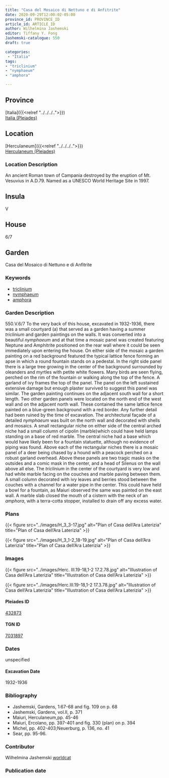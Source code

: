 ```yaml
---
title: "Casa del Mosaico di Nettuno e di Anfitrite"
date: 2020-09-29T12:00:02-05:00
province_id: PROVINCE_ID
article_id: ARTICLE_ID
author: Wilhelmina Jashemski
editor: Tiffany Y. Fong
Jashemski-catalogue: 550
draft: true

categories:
 - "Italia"
tags:
- "triclinium"
- "nymphaeum"
- "amphora"

---
```


## Province

[Italia]({{<relref "../../../..">}}) \
[Italia (Pleiades)](https://pleiades.stoa.org/places/1052)


## Location

 [Herculaneum]({{<relref "../../../..">}}) \
 [Herculaneum (Pleiades)](https://pleiades.stoa.org/places/432873)


### Location Description
An ancient Roman town of Campania destroyed by the eruption of Mt. Vesuvius in A.D.79. Named as a UNESCO World Heritage Site in 1997.

## Insula
V

## House
6/7

## Garden
Casa del Mosaico di Nettuno e di Anfitrite

### Keywords
- [triclinium](http://vocab.getty.edu/aat/300007570)
- [nymphaeum](http://vocab.getty.edu/aat/300004145)
- [amphora](http://vocab.getty.edu/aat/300262690)


### Garden Description
550.V.6/7
To the very back of this house, excavated in 1932-1936, there was a small courtyard (a) that served as a garden having a summer *triclinium* and garden paintings on the walls.  It was converted into a beautiful *nymphaeum* and at that time a mosaic panel was created featuring Neptune and Amphitrite positioned on the rear wall where it could be seen immediately upon entering the house. On either side of the mosaic a garden painting on a red background featured the typical lattice fence forming an apse in which a round fountain stands on a pedestal. In the right side panel there is a large tree growing in the center of the background surrounded by oleanders and myrtles with petite white flowers. Many birds are seen flying, perched on the rim of the fountain or walking along the top of the fence. A garland of ivy frames the top of the panel. The panel on the left sustained extensive damage but enough plaster survived to suggest this panel was similar. The garden painting continues on the adjacent south wall for a short length. Two other garden panels were located on the north end of the west wall and on the adjacent north wall. These contained the same lattice fence painted on a blue-green background with a red border. Any further detail had been ruined by the time of excavation. The architectural façade of a detailed *nymphaeum* was built on the north wall and decorated with shells and mosaics. A small rectangular niche on either side of the central arched niche had a small column of cipolin (marble)which could have held lamps standing on a base of red marble. The central niche had a base which would have likely been for a fountain statuette, although no evidence of piping was found. Above each of the rectangular niches there is a mosaic panel of a deer being chased by a hound with a peacock perched on a robust garland overhead. Above these panels are two tragic masks on the outsides and a comic mask in the center, and a head of Silenus on the wall above all else. The *triclinium* in the center of the courtyard is very low and had white marble facing on the couches and marble paving between them. A small column decorated with ivy leaves and berries stood between the couches with a channel for a water pipe in the center. This could have held a bowl for a fountain, as Maiuri observed the same was painted on the east wall.  A marble slab closed the mouth of a cistern with the neck of an *amphora*, with a terra-cotta stopper, installed to drain off any excess water.
<!--### Maps-->

<!--
OLD WAY (DO NOT USE)
![alt_text](../../images/image_name.ext)
*CAPTION*

NEW WAY ↓↓↓↓
{{< figure src="../../images/image_name.ext" alt="ALT_TEXT" title="CAPTION" >}}
-->

### Plans
{{< figure src="../images/H_3_3-17.jpg" alt="Plan of Casa dell’Ara Laterizia" title="Plan of Casa dell’Ara Laterizia" >}}

{{< figure src="../images/H_3_1-2_18-19.jpg" alt="Plan of Casa dell’Ara Laterizia" title="Plan of Casa dell’Ara Laterizia" >}}


### Images

{{< figure src="../images/Herc. III.19-18,1-2   17.2.78.jpg" alt="Illustration of Casa dell’Ara Laterizia" title="Illustration of Casa dell’Ara Laterizia" >}}

{{< figure src="../images/Herc.III.19-18,1-2   17.3.78.jpg" alt="Illustration of Casa dell’Ara Laterizia" title="Illustration of Casa dell’Ara Laterizia" >}}

#### Pleiades ID
[432873](https://pleiades.stoa.org/places/432873)

#### TGN ID
[7031897](http://vocab.getty.edu/page/tgn/7031897)


### Dates

unspecified

#### Excavation Date

1932-1936

### Bibliography
- Jashemski, Gardens, 1:67-68 and fig. 109 on p. 68
- Jashemski, Gardens, vol.II, p. 371
- Maiuri, Herculaneum,pp. 45-46
- Maiuri, Ercolano, pp. 397-401 and fig. 330 (plan) on p. 394
- Michel, pp. 402-403;Neuerburg, p. 136, no. 41
- Sear, pp. 95-96.

<!--#### Periodo ID-->

<!-- [PERIODO_ID](https://pleiades.stoa.org/places/PLEIADES_ID) -->

### Contributor

Wilhelmina Jashemski [worldcat](http://worldcat.org/identities/lccn-n80037970/)

### Publication date



<!--### Related articles-->

<!-- Links to other related articles. Leave blank for now -->
